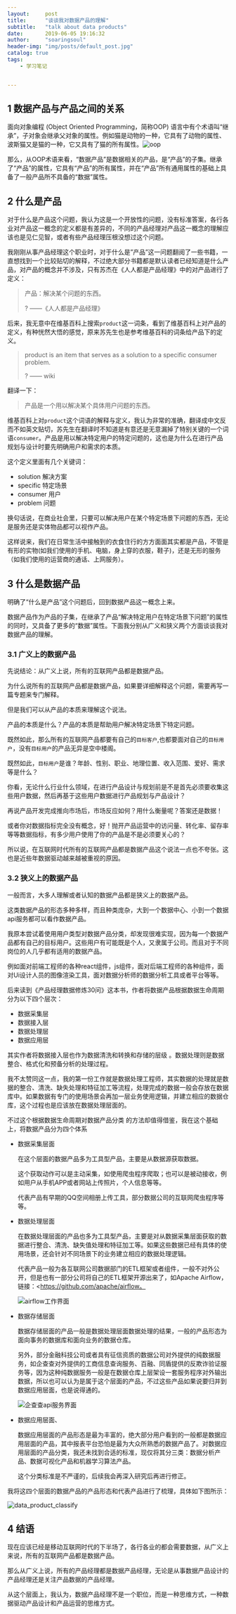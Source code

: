 ```yaml
---
layout:     post
title:      "谈谈我对数据产品的理解"
subtitle:   "talk about data products"
date:       2019-06-05 19:16:32
author:     "soaringsoul"
header-img: "img/posts/default_post.jpg"
catalog: true
tags:
    - 学习笔记


---
```


## 1 数据产品与产品之间的关系

面向对象编程 (Object Oriented Programming，简称OOP) 语言中有个术语叫“继承”，子对象会继承父对象的属性。例如猫是动物的一种，它具有了动物的属性、波斯猫又是猫的一种，它又具有了猫的所有属性。![oop](/img/oop.jpg)

那么，从OOP术语来看，“数据产品”是数据相关的产品，是“产品”的子集。继承了“产品”的属性，它具有“产品”的所有属性，并在“产品”所有通用属性的基础上具备了一般产品所不具备的“数据”属性。

## 2 什么是产品

对于什么是产品这个问题，我认为这是一个开放性的问题，没有标准答案，各行各业对产品这一概念的定义都是有差异的，不同的产品经理对产品这一概念的理解应该也是见仁见智，或者有些产品经理压根没想过这个问题。



我刚刚从事产品经理这个职业时，对于什么是”产品”这一问题翻阅了一些书籍，一直想找到一个比较贴切的解释，不过绝大部分书籍都是默认读者已经知道是什么产品，对产品的概念并不涉及，只有苏杰在《人人都是产品经理》中的对产品进行了定义：

> 产品：解决某个问题的东西。
>
> ?															                   ——《人人都是产品经理》

后来，我无意中在维基百科上搜索`product`这一词条，看到了维基百科上对产品的定义，有种恍然大悟的感觉，原来苏先生也是参考维基百科的词条给产品下的定义。

> product is an item that serves as a solution to a specific consumer problem.
>
> ?                                                                                       —— wiki

翻译一下：

> 产品是一个用以解决某个具体用户问题的东西。

维基百科上对`product`这个词语的解释与定义，我认为非常的准确，翻译成中文反而不如英文贴切，苏先生在翻译时不知道是有意还是无意漏掉了特别关键的一个词语`consumer`。产品是用以解决特定用户的特定问题的，这也是为什么在进行产品规划与设计时要先明确用户和需求的本质。

这个定义里面有几个关键词：

* solution 解决方案
* specific 特定场景
* consumer 用户
* problem 问题



换句话说，在商业社会里，只要可以解决用户在某个特定场景下问题的东西，无论是服务还是实体物品都可以视作产品。

这样说来，我们在日常生活中接触到的衣食住行的方方面面其实都是产品，不管是有形的实物(如我们使用的手机、电脑，身上穿的衣服，鞋子)，还是无形的服务（如我们使用的运营商的通话、上网服务）。



## 3 什么是数据产品

明确了“什么是产品”这个问题后，回到数据产品这一概念上来。

数据产品作为产品的子集，在继承了产品“解决特定用户在特定场景下问题”的属性的同时，又具备了更多的“数据”属性。下面我分别从广义和狭义两个方面谈谈我对数据产品的理解。



### 3.1 广义上的数据产品

先说结论：从广义上说，所有的互联网产品都是数据产品。

为什么说所有的互联网产品都是数据产品，如果要详细解释这个问题，需要再写一篇专题来专门解释。

但是我们可以从产品的本质来理解这个说法。

产品的本质是什么？产品的本质是帮助用户解决特定场景下特定问题。

既然如此，那么所有的互联网产品都要有自己的`目标客户`,也都要面对自己的`目标用户`，没有`目标用户`的产品无异是空中楼阁。

既然如此，`目标用户`是谁？年龄、性别、职业、地理位置、收入范围、爱好、需求等是什么？

你看，无论什么行业什么领域，在进行产品设计与规划前是不是首先必须要收集这些用户数据，然后再基于这些用户数据进行产品规划与产品设计？

再说产品开发完成推向市场后，市场反应如何？用什么衡量呢？答案还是数据！

或者你对数据指标完全没有概念，好！抛开产品运营中的访问量、转化率、留存率等等数据指标，有多少用户使用了你的产品是不是必须要关心的？

所以说，在互联网时代所有的互联网产品都是数据产品这个说法一点也不夸张。这也是近些年数据驱动越来越被重视的原因。



### 3.2 狭义上的数据产品

一般而言，大多人理解或者认知的数据产品都是狭义上的数据产品。

这类数据产品的形态多种多样，而且种类庞杂，大到一个数据中心、小到一个数据api服务都可以看作数据产品。

我原本尝试着使用用户类型对数据产品分类，却发现很难实现，因为每一个数据产品都有自己的目标用户。这些用户有可能既是个人，又隶属于公司。而且对于不同岗位的人几乎都有适用的数据产品。

例如面对前端工程师的各种react组件，js组件，面对后端工程师的各种组件，面对Ui设计人员的图像渲染工具，面对数据分析师的数据分析工具或者平台等等。

后来读到《产品经理数据修炼30问》这本书，作者将数据产品根据数据生命周期分为以下四个层次：

* 数据采集层
* 数据接入层
* 数据处理层
* 数据应用层

其实作者将数据接入层也作为数据清洗和转换和存储的层级 。数据处理则是数据整合、格式化和预备分析的处理过程。

我不太赞同这一点，我的第一份工作就是数据处理工程师，其实数据的处理就是数据的整合、清洗、缺失处理和特征加工等流程，处理完成的数据一般会存放在数据库中。如果数据有专门的使用场景会再加一层业务使用逻辑，并建立相应的数据仓库，这个过程也是应该放在数据处理层面的。

不过这个根据数据生命周期对数据产品分类 的方法却值得借鉴，我在这个基础上，将数据产品分为四个体系

* 数据采集层面

  在这个层面的数据产品多为工具型产品，主要是从数据源获取数据。

  这个获取动作可以是主动采集，如使用爬虫程序爬取；也可以是被动接收，例如用户从手机APP或者网站上传照片，个人信息等等。

  代表产品有早期的QQ空间相册上传工具，部分数据公司的互联网爬虫程序等等。

  

* 数据处理层面

  在数据处理层面的产品也多为工具型产品，主要是对从数据采集层面获取的数据进行整合、清洗、缺失值处理和特征加工等。如果这些数据已经有具体的使用场景，还会针对不同场景下的业务建立相应的数据处理逻辑。

  代表产品一般为各互联网公司数据部门的ETL框架或者组件，一般不对外公开，但是也有一部分公司将自己的ETL框架开源出来了，如Apache Airflow，链接：<https://github.com/apache/airflow。

  ![airflow工作界面](/img/airflow.png)

  

* 数据存储层面

  数据存储层面的产品一般是数据处理层面数据处理的结果，一般的产品形态为面向事务的数据库和面向业务的数据仓库。

  另外，部分金融科技公司或者具有征信资质的数据公司对外提供的纯数据服务，如企查查对外提供的工商信息查询服务、百融、同盾提供的反欺诈验证服务等，因为这种纯数据服务一般是在数据仓库上层架设一套服务程序对外输出数据，所以也可以认为是属于这个层面的产品，不过这些产品如果说要归并到数据应用层面，也是说得通的。

  ![企查查api服务界面](/img/qichacha_api.png)

* 数据应用层面、

  数据应用层面的产品形态是最为丰富的，绝大部分用户看到的一般都是数据应用层面的产品，其中报表平台恐怕是最为大众所熟悉的数据产品了。对数据应用层面的产品分类，我还未找到合适的标准，现仅将其分三类：数据分析产品、数据可视化产品和机器学习算法产品。

  这个分类标准是不严谨的，后续我会再深入研究后再进行修正。

  

我将这四个层面的数据产品的产品形态和代表产品进行了梳理，具体如下图所示：

![data_product_classify](/img/data_product_classify.png)



## 4 结语

现在应该已经是移动互联网时代的下半场了，各行各业的都会需要数据，从广义上来说，所有的互联网产品都是数据产品。

那么从广义上说，所有的产品经理都是数据产品经理，无论是从事数据产品设计的产品经理还是关注产品数据的产品经理。

从这个层面上，我认为，数据产品经理不是一个职位，而是一种思维方式，一种数据驱动产品设计和产品运营的思维方式。







